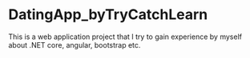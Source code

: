 # DatingApp_byTryCatchLearn
This is a web application project that I try to gain experience by myself about .NET core, angular, bootstrap etc.
